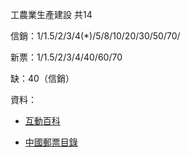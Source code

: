 工農業生產建設 共14

信銷：1/1.5/2/3/4(*)/5/8/10/20/30/50/70/

新票：1/1.5/2/3/4/40/60/70

缺：40（信銷）

資料：

  * [互動百科](http://www.baike.com/wiki/%E5%B7%A5%E5%86%9C%E4%B8%9A%E7%94%9F%E4%BA%A7%E5%BB%BA%E8%AE%BE%E5%9B%BE%E6%A1%88)
  
  * [中國郵票目錄](http://chinesestamps.info/archives/13396)